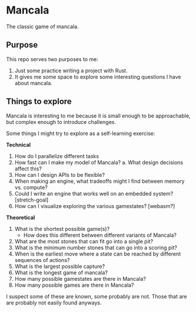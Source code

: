 # Mancala

The classic game of mancala.

## Purpose

This repo serves two purposes to me:
1. Just some practice writing a project with Rust.
2. It gives me some space to explore some interesting questions I have about mancala.

## Things to explore

Mancala is interesting to me because it is small enough to be approachable, but complex enough to introduce challenges.

Some things I might try to explore as a self-learning exercise:

__Technical__
1. How do I parallelize different tasks
2. How fast can I make my model of Mancala?
   a. What design decisions affect this?
3. How can I design APIs to be flexible?
4. When making an engine, what tradeoffs might I find between memory vs. compute?
5. Could I write an engine that works well on an embedded system? [stretch-goal]
6. How can I visualize exploring the various gamestates? [webasm?]

__Theoretical__
1. What is the shortest possible game(s)?
    - How does this different between different variants of Mancala?
2. What are the most stones that can fit go into a single pit?
3. What is the minimum number stones that can go into a scoring pit?
4. When is the earliest move where a state can be reached by different sequences of actions?
5. What is the largest possible capture?
6. What is the longest game of mancala?
7. How many possible gamestates are there in Mancala?
8. How many possible games are there in Mancala?

I suspect some of these are known, some probably are not.
Those that are are probably not easily found anyways.
